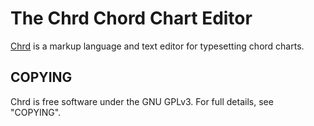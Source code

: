 # The Chrd Chord Chart Editor

[Chrd](https://www.etherington.xyz/chrd) is a markup language and text editor for typesetting chord charts.

## COPYING

Chrd is free software under the GNU GPLv3. For full details, see "COPYING".
